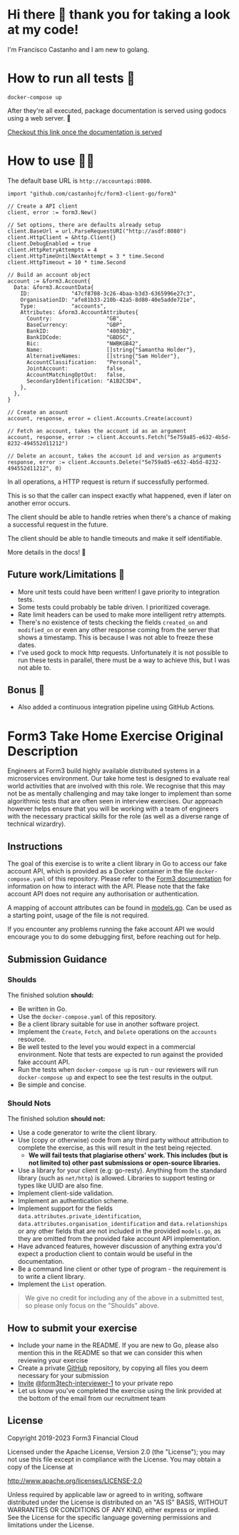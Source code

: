 # Hi there 👋 thank you for taking a look at my code!

I'm Francisco Castanho and I am new to golang.

# How to run all tests 🧪

```
docker-compose up
```

After they're all executed, package documentation is served using godocs using a web server. 📖

[Checkout this link once the documentation is served](http://localhost:6060/pkg/github.com/castanhojfc/form3-client-go/form3/)

# How to use 🧑‍💻

The default base URL is `http://accountapi:8080`.

```
import "github.com/castanhojfc/form3-client-go/form3"

// Create a API client
client, error := form3.New()

// Set options, there are defaults already setup
client.BaseUrl = url.ParseRequestURI("http://asdf:8080")
client.HttpClient = &http.Client{}
client.DebugEnabled = true
client.HttpRetryAttempts = 4
client.HttpTimeUntilNextAttempt = 3 * time.Second
client.HttpTimeout = 10 * time.Second

// Build an account object
account := &form3.Account{
  Data: &form3.AccountData{
    ID:             "47cf8708-3c26-4baa-b3d3-6365996e27c3",
    OrganisationID: "afe81b33-210b-42a5-8d80-40e5adde721e",
    Type:           "accounts",
    Attributes: &form3.AccountAttributes{
      Country:                 "GB",
      BaseCurrency:            "GBP",
      BankID:                  "400302",
      BankIDCode:              "GBDSC",
      Bic:                     "NWBKGB42",
      Name:                    []string{"Samantha Holder"},
      AlternativeNames:        []string{"Sam Holder"},
      AccountClassification:   "Personal",
      JointAccount:            false,
      AccountMatchingOptOut:   false,
      SecondaryIdentification: "A1B2C3D4",
    },
  },
}

// Create an acount
account, response, error = client.Accounts.Create(account)

// Fetch an account, takes the account id as an argument
account, response, error := client.Accounts.Fetch("5e759a85-e632-4b5d-8232-494552d11212")

// Delete an account, takes the account id and version as arguments
response, error := client.Accounts.Delete("5e759a85-e632-4b5d-8232-494552d11212", 0)
```

In all operations, a HTTP request is return if successfully performed.

This is so that the caller can inspect exactly what happened, even if later on another error occurs.

The client should be able to handle retries when there's a chance of making a successful request in the future.

The client should be able to handle timeouts and make it self identifiable.

More details in the docs! 📖

## Future work/Limitations 🧰
 - More unit tests could have been written! I gave priority to integration tests.
 - Some tests could probably be table driven. I prioritized coverage.
 - Rate limit headers can be used to make more intelligent retry attempts.
 - There's no existence of tests checking the fields `created_on` and `modified_on` or even any other response coming from the server that shows a timestamp. This is because I was not able to freeze these dates.
 - I've used gock to mock http requests. Unfortunately it is not possible to run these tests in parallel, there must be a way to achieve this, but I was not able to.

## Bonus 🥳
  - Also added a continuous integration pipeline using GitHub Actions.

# Form3 Take Home Exercise Original Description

Engineers at Form3 build highly available distributed systems in a microservices environment. Our take home test is designed to evaluate real world activities that are involved with this role. We recognise that this may not be as mentally challenging and may take longer to implement than some algorithmic tests that are often seen in interview exercises. Our approach however helps ensure that you will be working with a team of engineers with the necessary practical skills for the role (as well as a diverse range of technical wizardry).

## Instructions
The goal of this exercise is to write a client library in Go to access our fake account API, which is provided as a Docker
container in the file `docker-compose.yaml` of this repository. Please refer to the
[Form3 documentation](https://www.api-docs.form3.tech/api/tutorials/getting-started/create-an-account) for information on how to interact with the API. Please note that the fake account API does not require any authorisation or authentication.

A mapping of account attributes can be found in [models.go](./models.go). Can be used as a starting point, usage of the file is not required.

If you encounter any problems running the fake account API we would encourage you to do some debugging first,
before reaching out for help.

## Submission Guidance

### Shoulds

The finished solution **should:**
- Be written in Go.
- Use the `docker-compose.yaml` of this repository.
- Be a client library suitable for use in another software project.
- Implement the `Create`, `Fetch`, and `Delete` operations on the `accounts` resource.
- Be well tested to the level you would expect in a commercial environment. Note that tests are expected to run against the provided fake account API.
- Run the tests when `docker-compose up` is run - our reviewers will run `docker-compose up` and expect to see the test results in the output.
- Be simple and concise.

### Should Nots

The finished solution **should not:**
- Use a code generator to write the client library.
- Use (copy or otherwise) code from any third party without attribution to complete the exercise, as this will result in the test being rejected.
    - **We will fail tests that plagiarise others' work. This includes (but is not limited to) other past submissions or open-source libraries.**
- Use a library for your client (e.g: go-resty). Anything from the standard library (such as `net/http`) is allowed. Libraries to support testing or types like UUID are also fine.
- Implement client-side validation.
- Implement an authentication scheme.
- Implement support for the fields `data.attributes.private_identification`, `data.attributes.organisation_identification`
  and `data.relationships` or any other fields that are not included in the provided `models.go`, as they are omitted from the provided fake account API implementation.
- Have advanced features, however discussion of anything extra you'd expect a production client to contain would be useful in the documentation.
- Be a command line client or other type of program - the requirement is to write a client library.
- Implement the `List` operation.
> We give no credit for including any of the above in a submitted test, so please only focus on the "Shoulds" above.

## How to submit your exercise

- Include your name in the README. If you are new to Go, please also mention this in the README so that we can consider this when reviewing your exercise
- Create a private [GitHub](https://help.github.com/en/articles/create-a-repo) repository, by copying all files you deem necessary for your submission
- [Invite](https://help.github.com/en/articles/inviting-collaborators-to-a-personal-repository) [@form3tech-interviewer-1](https://github.com/form3tech-interviewer-1) to your private repo
- Let us know you've completed the exercise using the link provided at the bottom of the email from our recruitment team

## License

Copyright 2019-2023 Form3 Financial Cloud

Licensed under the Apache License, Version 2.0 (the "License"); you may not use this file except in compliance with the License.
You may obtain a copy of the License at

http://www.apache.org/licenses/LICENSE-2.0

Unless required by applicable law or agreed to in writing, software distributed under the License is distributed on an "AS IS" BASIS, WITHOUT WARRANTIES OR CONDITIONS OF ANY KIND, either express or implied. See the License for the specific language governing permissions and limitations under the License.

